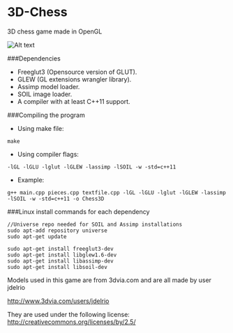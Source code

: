 # 3D-Chess
3D chess game made in OpenGL

![Alt text](https://cloud.githubusercontent.com/assets/13442473/10416393/5e9edbda-7072-11e5-89e5-b0e79c520706.png "Lines aren't rendered properly in this image")

###Dependencies
- Freeglut3 (Opensource version of GLUT).
- GLEW (GL extensions wrangler library).
- Assimp model loader.
- SOIL image loader.
- A compiler with at least C++11 support.

###Compiling the program
- Using make file:
```
make
```
- Using compiler flags:
```
-lGL -lGLU -lglut -lGLEW -lassimp -lSOIL -w -std=c++11
```
- Example:
```
g++ main.cpp pieces.cpp textfile.cpp -lGL -lGLU -lglut -lGLEW -lassimp -lSOIL -w -std=c++11 -o Chess3D
```

###Linux install commands for each dependency
```
//Universe repo needed for SOIL and Assimp installations
sudo apt-add repository universe
sudo apt-get update

sudo apt-get install freeglut3-dev
sudo apt-get install libglew1.6-dev
sudo apt-get install libassimp-dev
sudo apt-get install libsoil-dev
```

Models used in this game are from 3dvia.com and are all made by user jdelrio

http://www.3dvia.com/users/jdelrio

They are used under the following license: http://creativecommons.org/licenses/by/2.5/
